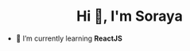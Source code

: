 <h1 align="center">Hi 👋, I'm Soraya</h1>



- 🌱 I’m currently learning **ReactJS**
<p align="left">
</p>


